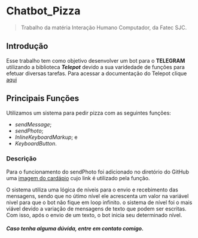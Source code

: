# Chatbot_Pizza
>Trabalho da matéria Interação Humano Computador, da Fatec SJC.

## Introdução

Esse trabalho tem como objetivo desenvolver um bot para o **TELEGRAM** utilizando a biblioteca **_Telepot_** devido a sua varidedade de funções para efetuar diversas tarefas. Para acessar a documentação do Telepot clique [aqui](https://telepot.readthedocs.io/en/latest/)

## Principais Funções
Utilizamos um sistema para pedir pizza com as seguintes funções:
* _sendMessage_;
* _sendPhoto_;
* _InlineKeyboardMarkup_; e
* _KeyboardButton_. 

### Descrição
Para o funcionamento do sendPhoto foi adicionado no diretório do GitHub uma [imagem do cardápio](https://github.com/GfGranato/Chatbot_Pizza/blob/master/pizzaboy.PNG) cujo link é utilizado pela função.

O sistema utiliza uma lógica de níveis para o envio e recebimento das mensagens, sendo que no útimo nível ele acrescenta um valor na variável nivel para que o bot não fique em loop infinito. o sistema de nível foi o mais viável devido a variação de mensagens de texto que podem ser escritas. Com isso, após o envio de um texto, o bot inicia seu determinado nível.

##### Caso tenha alguma dúvida, entre em contato comigo.

